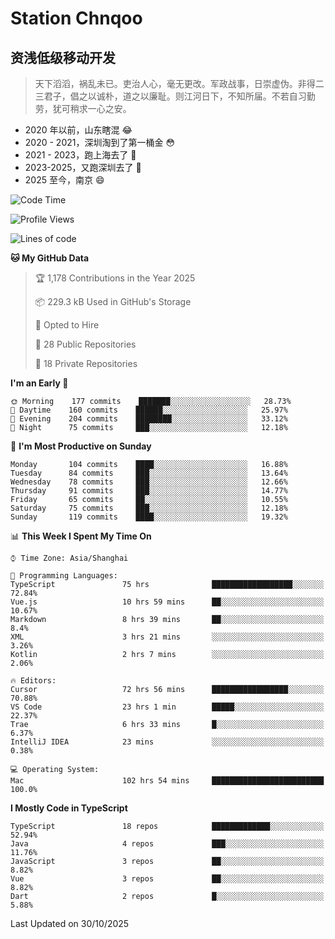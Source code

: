 # Station Chnqoo

## 资浅低级移动开发

> 天下滔滔，祸乱未已。吏治人心，毫无更改。军政战事，日崇虚伪。非得二三君子，倡之以诚朴，道之以廉耻。则江河日下，不知所届。不若自习勤劳，犹可稍求一心之安。

- 2020 年以前，山东瞎混 😂
- 2020 - 2021，深圳淘到了第一桶金 😳
- 2021 - 2023，跑上海去了 🙂
- 2023-2025，又跑深圳去了 👀
- 2025 至今，南京 😄

<!--START_SECTION:waka-->
![Code Time](http://img.shields.io/badge/Code%20Time-9%2C639%20hrs%2051%20mins-blue)

![Profile Views](http://img.shields.io/badge/Profile%20Views-23-blue)

![Lines of code](https://img.shields.io/badge/From%20Hello%20World%20I%27ve%20Written-325%20Thousand%20lines%20of%20code-blue)

**🐱 My GitHub Data** 

> 🏆 1,178 Contributions in the Year 2025
 > 
> 📦 229.3 kB Used in GitHub's Storage 
 > 
> 💼 Opted to Hire
 > 
> 📜 28 Public Repositories 
 > 
> 🔑 18 Private Repositories  
 > 
**I'm an Early 🐤** 

```text
🌞 Morning    177 commits    ███████░░░░░░░░░░░░░░░░░░   28.73% 
🌆 Daytime    160 commits    ██████░░░░░░░░░░░░░░░░░░░   25.97% 
🌃 Evening    204 commits    ████████░░░░░░░░░░░░░░░░░   33.12% 
🌙 Night      75 commits     ███░░░░░░░░░░░░░░░░░░░░░░   12.18%

```
📅 **I'm Most Productive on Sunday** 

```text
Monday       104 commits    ████░░░░░░░░░░░░░░░░░░░░░   16.88% 
Tuesday      84 commits     ███░░░░░░░░░░░░░░░░░░░░░░   13.64% 
Wednesday    78 commits     ███░░░░░░░░░░░░░░░░░░░░░░   12.66% 
Thursday     91 commits     ███░░░░░░░░░░░░░░░░░░░░░░   14.77% 
Friday       65 commits     ██░░░░░░░░░░░░░░░░░░░░░░░   10.55% 
Saturday     75 commits     ███░░░░░░░░░░░░░░░░░░░░░░   12.18% 
Sunday       119 commits    ████░░░░░░░░░░░░░░░░░░░░░   19.32%

```


📊 **This Week I Spent My Time On** 

```text
⌚︎ Time Zone: Asia/Shanghai

💬 Programming Languages: 
TypeScript               75 hrs              ██████████████████░░░░░░░   72.84% 
Vue.js                   10 hrs 59 mins      ██░░░░░░░░░░░░░░░░░░░░░░░   10.67% 
Markdown                 8 hrs 39 mins       ██░░░░░░░░░░░░░░░░░░░░░░░   8.4% 
XML                      3 hrs 21 mins       ░░░░░░░░░░░░░░░░░░░░░░░░░   3.26% 
Kotlin                   2 hrs 7 mins        ░░░░░░░░░░░░░░░░░░░░░░░░░   2.06%

🔥 Editors: 
Cursor                   72 hrs 56 mins      █████████████████░░░░░░░░   70.88% 
VS Code                  23 hrs 1 min        █████░░░░░░░░░░░░░░░░░░░░   22.37% 
Trae                     6 hrs 33 mins       █░░░░░░░░░░░░░░░░░░░░░░░░   6.37% 
IntelliJ IDEA            23 mins             ░░░░░░░░░░░░░░░░░░░░░░░░░   0.38%

💻 Operating System: 
Mac                      102 hrs 54 mins     █████████████████████████   100.0%

```

**I Mostly Code in TypeScript** 

```text
TypeScript               18 repos            █████████████░░░░░░░░░░░░   52.94% 
Java                     4 repos             ███░░░░░░░░░░░░░░░░░░░░░░   11.76% 
JavaScript               3 repos             ██░░░░░░░░░░░░░░░░░░░░░░░   8.82% 
Vue                      3 repos             ██░░░░░░░░░░░░░░░░░░░░░░░   8.82% 
Dart                     2 repos             █░░░░░░░░░░░░░░░░░░░░░░░░   5.88%

```



 Last Updated on 30/10/2025
<!--END_SECTION:waka-->

<!---
ChenqiaoStation/ChenqiaoStation is a ✨ special ✨ repository because its `README.md` (this file) appears on your GitHub profile.
You can click the Preview link to take a look at your changes.
--->
